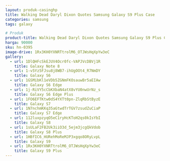 ```yaml
---
layout: produk-casinghp
title: Walking Dead Daryl Dixon Quotes Samsung Galaxy S9 Plus Case
categories: samsung
tags: galaxy

# Produk
product-title: Walking Dead Daryl Dixon Quotes Samsung Galaxy S9 Plus Case
harga: 90000
sku: hn-0395
image-drive: 1Rx3KH0YXNRTtrolM6_OTJWsHqXpYw3eC
gallery:
  - url: 1DlQHFcSkEJUV4Ocr0fc-VAPJVcDBVj1R
    title: Galaxy Note 8
  - url: 1-v5Yz5FJsu8j8WB7-ihUgOOt4_R7NmDY
    title: Galaxy S6
  - url: 1GSMibKl1eVDb5ZGNmFKOsauwBr5aEIAw
    title: Galaxy S6 Edge
  - url: 1j-RiVY5cCbKXbaN4atX8vYU0nwUrNz_s
    title: Galaxy S6 Edge Plus
  - url: 1FO6EFTKtw0dS4YXTt0pn-ZlqRbStByzE
    title: Galaxy S7
  - url: 1N7nchmKKq35aGtwdTrTGV7zsudZuCiaP
    title: Galaxy S7 Edge
  - url: 112luxpzyqO5eC1ryHcKToH2qs0kIsYbI
    title: Galaxy S8
  - url: 1sULaF2FB2Uk3iiO3d_5ejm3jcgQkVdob
    title: Galaxy S8 Plus
  - url: 1HBfIC6_HURehMoReMJP3xgqo8ORyLvpL
    title: Galaxy S9
  - url: 1Rx3KH0YXNRTtrolM6_OTJWsHqXpYw3eC
    title: Galaxy S9 Plus
---
```

